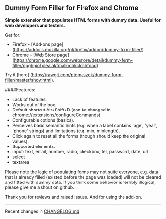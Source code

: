 Dummy Form Filler for Firefox and Chrome
----------------------------------------

**Simple extension that populates HTML forms with dummy data. 
Useful for web developers and testers.**

Get for:
- Firefox - [Add-ons page] (https://addons.mozilla.org/pl/firefox/addon/dummy-form-filler/)
- Chrome - [Web Store page] (https://chrome.google.com/webstore/detail/dummy-form-filler/npghpiokpleaiakfmalkmhkcloahfnad)

Try it [here] (https://rawgit.com/ptomaszek/dummy-form-filler/master/show.html).

####Features:
- Lack of features.
- Works out of the box.
- Default shortcut Alt+Shift+D (can be changed in chrome://extensions/configureCommands)
- Configurable options (basics).
- Perceives basic semantic hints (e.g. when a label contains 'age', 'year', 'phone' strings) and limitations (e.g. min, minlength).
- Click again to reset all the forms (though should keep the original values).
- Supported elements:
 - input: text, email, number, radio, checkbox, tel, password, date, url
 - select
 - textarea

Please note the logic of populating forms may not suite everyone, e.g. data that is already filled (existed before the page was loaded) will not be cleared and fitted with dummy data. If you think some behavior is terribly illogical, please give me a shout on github.

Thank you for reviews and raised issues. And for using the add-on.

-----
Recent changes in [CHANGELOG.md](CHANGELOG.md)
